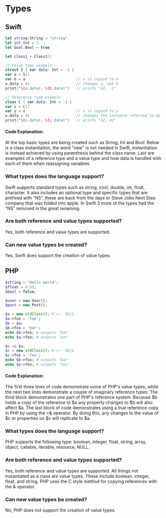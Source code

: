 # Types

## Swift
```swift
let string:String = "string"
let int:Int = 1
let bool:Bool = true

let class1 = Class1()

// Value type example
struct S { var data: Int = -1 }
var a = S()
var b = a						// a is copied to b
a.data = 42						// Changes a, not b
print("\(a.data), \(b.data)")	// prints "42, -1"

// Reference type example
class C { var data: Int = -1 }
var x = C()
var y = x						// x is copied to y
x.data = 42						// changes the instance referred to by x (and y)
print("\(x.data), \(y.data)")	// prints "42, 42"
```
#### Code Explanation:
At the top basic types are being created such as String, Int and Bool. Below is a class instantiation, the word "new" is not needed in Swift, instantiation is instead achieved by using parenthesis behind the class name. Last are examples of a reference type and a value type and how data is handled with each of them when reassigning variables. 

### What types does the language support?
Swift supports standard types such as string, cool, double, int, float, character. It also includes an optional type and specific types that are prefixed with “NS”, these are back from the days or Steve Jobs Next Step company that was folded into apple. In Swift 3 more of the types had the “NS” removed in the great renaming.

### Are both reference and value types supported?
Yes, both reference and value types are supported.
### Can new value types be created?
Yes, Swift does support the creation of value types.
## PHP
```php
$string = "Hello world";
$float = 4.53;
$bool = false;

$user = new User();
$post = new Post();

$a = new stdClass(); # <-- Obj1
$a->foo = 'foo';
$b = $a;
$b->foo = 'bar';
echo $b->foo; # outputs 'bar'
echo $a->foo; # outputs 'bar'

$c =& $a;
$c = new stdClass(); # <-- Obj2
$c->foo = 'foo';
echo $b->foo; # outputs 'bar'
echo $a->foo; # outputs 'foo'
```
#### Code Explanation:
The first three lines of code demonstrate some of PHP's value types,
while the next two lines demonstrate a couple of imaginary reference types.
The third block demonstrates one part of PHP's reference system. Because $b
holds a copy of the reference to $a any property changes to $b will also
affect $a. The last block of code demonstrates using a true reference
copy in PHP by using the =& operator. By doing this, any changes to the
value of $c or properties on $c will replicate to $a.

### What types does the language support?
PHP supports the following type: boolean, integer, float, string, 
array, object, callable, iterable, resource, NULL.

### Are both reference and value types supported?
Yes, both reference and value types are supported. All things not 
instantiated as a class are value types. These include boolean, 
integer, float, and string. PHP uses the C style method for copying 
references with the & operator.

### Can new value types be created?
No, PHP does not support the creation of value types.